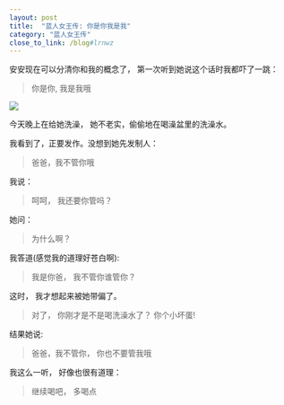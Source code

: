 ```yaml
---
layout: post
title:  "蓝人女王传: 你是你我是我"
category: "蓝人女王传"
close_to_link: /blog#lrnwz
---
```


安安现在可以分清你和我的概念了， 第一次听到她说这个话时我都吓了一跳：

<blockquote class="alt">你是你, 我是我哦</blockquote>

<img src="https://s3-us-west-1.amazonaws.com/blog.zurassic.com/20180115-bella.jpg">

今天晚上在给她洗澡， 她不老实，偷偷地在喝澡盆里的洗澡水。

我看到了，正要发作。没想到她先发制人：

<blockquote class="alt">爸爸，我不管你哦</blockquote>

我说：

> 呵呵， 我还要你管吗？

她问：

<blockquote class="alt">为什么啊？</blockquote>

我答道(感觉我的道理好苍白啊):

> 我是你爸， 我不管你谁管你？

这时， 我才想起来被她带偏了。

> 对了， 你刚才是不是喝洗澡水了？ 你个小坏蛋!


结果她说: 

<blockquote class="alt">爸爸，我不管你， 你也不要管我哦</blockquote>

我这么一听， 好像也很有道理：

> 继续喝吧， 多喝点